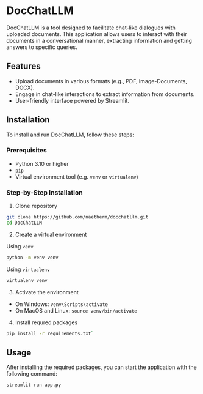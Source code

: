 # DocChatLLM

DocChatLLM is a tool designed to facilitate chat-like dialogues with uploaded documents. This application allows users to interact with their documents in a conversational manner, extracting information and getting answers to specific queries.

## Features

- Upload documents in various formats (e.g., PDF, Image-Documents, DOCX).
- Engage in chat-like interactions to extract information from documents.
- User-friendly interface powered by Streamlit.

## Installation

To install and run DocChatLLM, follow these steps:

### Prerequisites

- Python 3.10 or higher
- `pip`
- Virtual environment tool (e.g. `venv` or `virtualenv`)

### Step-by-Step Installation

1. Clone repository

```bash
git clone https://github.com/naetherm/docchatllm.git
cd DocChatLLM

```

2. Create a virtual environment

Using `venv`

```bash
python -m venv venv
```

Using `virtualenv`

```bash
virtualenv venv
```

3. Activate the environment

- On Windows: `venv\Scripts\activate`
- On MacOS and Linux: `source venv/bin/activate`

4. Install requred packages

```bash
pip install -r requirements.txt`
```

## Usage

After installing the required packages, you can start the application with the following command:

```bash
streamlit run app.py
```
